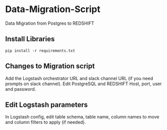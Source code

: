 # Data-Migration-Script
Data Migration from Postgres to REDSHIFT
## Install Libraries
```
pip install -r requirements.txt
```
## Changes to Migration script
Add the Logstash orchestrator URL and slack channel URL (if you need prompts on slack channel). Edit PostgreSQL and REDSHIFT Host, port, user and password.
## Edit Logstash parameters
In Logstash config, edit table schema, table name, column names to move and column filters to apply (if needed).

